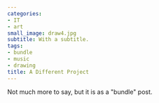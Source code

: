 ```yaml
---
categories:
- IT
- art
small_image: draw4.jpg
subtitle: With a subtitle.
tags:
- bundle
- music
- drawing
title: A Different Project
---
```


Not much more to say, but it is as a "bundle" post.
